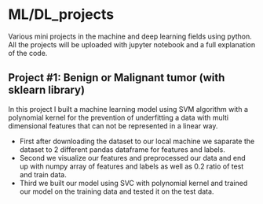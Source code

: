# ML/DL_projects
Various mini projects in the machine and deep learning fields using python. 
All the projects will be uploaded with jupyter notebook and a full explanation of the code.

## Project #1: Benign or Malignant tumor (with sklearn library)
In this project I built a machine learning model using SVM algorithm with a polynomial kernel for the prevention of underfitting a data with multi dimensional 
features that can not be represented in a linear way.
* First after downloading the dataset to our local machine we saparate the dataset to 2 different pandas dataframe for features and labels. 
* Second we visualize our features and preprocessed our data and end up with numpy array of features and labels as well as 0.2 ratio of test and train data.
* Third we built our model using SVC with polynomial kernel and trained our model on the training data and tested it on the test data.
